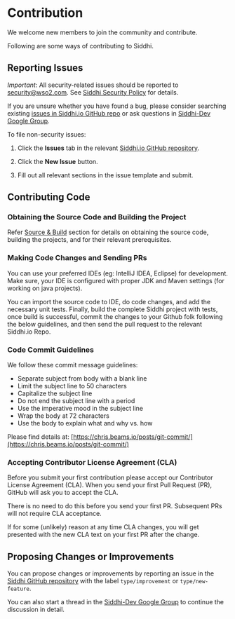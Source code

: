 # Contribution

We welcome new members to join the community and contribute. 

Following are some ways of contributing to Siddhi.

## Reporting Issues

*Important*: All security-related issues should be reported to security@wso2.com. See [Siddhi Security Policy](/security) for details.

If you are unsure whether you have found a bug, please consider searching existing [issues in Siddhi.io GitHub repo](https://github.com/issues?utf8=%E2%9C%93&q=is%3Aopen+is%3Aissue+archived%3Afalse+user%3Asiddhi-io) or ask questions in [Siddhi-Dev Google Group](https://groups.google.com/forum/#!forum/siddhi-dev).

To file non-security issues:

1. Click the **Issues** tab in the relevant [Siddhi.io GitHub repository](https://github.com/siddhi-io).

2. Click the **New Issue** button.

3. Fill out all relevant sections in the issue template and submit.

## Contributing Code 

### Obtaining the Source Code and Building the Project

Refer [Source & Build](../../development/) section for details on obtaining the source code, building the projects, and for their relevant prerequisites.

### Making Code Changes and Sending PRs

You can use your preferred IDEs (eg: IntelliJ IDEA, Eclipse) for development. Make sure, your IDE is configured with proper JDK and Maven settings (for working on java projects). 

You can import the source code to IDE, do code changes, and add the necessary unit tests. Finally, build the complete Siddhi project with tests, once build is successful, commit the changes to your Github folk following the below guidelines, and then send the pull request to the relevant Siddhi.io Repo.

### Code Commit Guidelines

We follow these commit message guidelines:

* Separate subject from body with a blank line
* Limit the subject line to 50 characters
* Capitalize the subject line
* Do not end the subject line with a period
* Use the imperative mood in the subject line
* Wrap the body at 72 characters
* Use the body to explain what and why vs. how

Please find details at: [https://chris.beams.io/posts/git-commit/](https://chris.beams.io/posts/git-commit/)

### Accepting Contributor License Agreement (CLA)

Before you submit your first contribution please accept our Contributor License Agreement (CLA). When you send your first Pull Request (PR), GitHub will ask you to accept the CLA.

There is no need to do this before you send your first PR. Subsequent PRs will not require CLA acceptance.

If for some (unlikely) reason at any time CLA changes, you will get presented with the new CLA text on your first PR after the change.

## Proposing Changes or Improvements

You can propose changes or improvements by reporting an issue in the [Siddhi GitHub repository](https://github.com/siddhi-io/siddhi/issues) with the label `type/improvement` or `type/new-feature`. 

You can also start a thread in the [Siddhi-Dev Google Group](https://groups.google.com/forum/#!forum/siddhi-dev) to continue the discussion in detail.